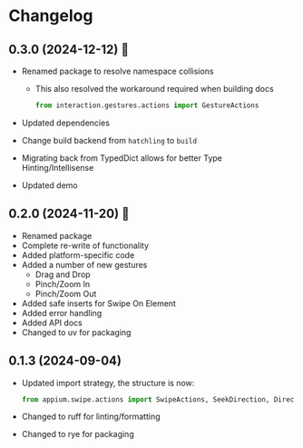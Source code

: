 # Changelog

## 0.3.0 (2024-12-12) 🎄

- Renamed package to resolve namespace collisions
  - This also resolved the workaround required when building docs

    ```python
    from interaction.gestures.actions import GestureActions
    ```

- Updated dependencies
- Change build backend from `hatchling` to `build`
- Migrating back from TypedDict allows for better Type Hinting/Intellisense
- Updated demo

## 0.2.0 (2024-11-20) 🥳

- Renamed package
- Complete re-write of functionality
- Added platform-specific code
- Added a number of new gestures
  - Drag and Drop
  - Pinch/Zoom In
  - Pinch/Zoom Out
- Added safe inserts for Swipe On Element
- Added error handling
- Added API docs
- Changed to uv for packaging

## 0.1.3 (2024-09-04)

- Updated import strategy, the structure is now:  

    ```python
    from appium.swipe.actions import SwipeActions, SeekDirection, Direction
    ```

- Changed to ruff for linting/formatting
- Changed to rye for packaging
